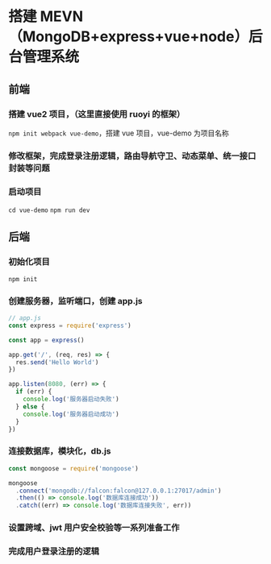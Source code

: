 # 搭建 MEVN（MongoDB+express+vue+node）后台管理系统

## 前端

### 搭建 vue2 项目，（这里直接使用 ruoyi 的框架）

`npm init webpack vue-demo`，搭建 vue 项目，vue-demo 为项目名称

### 修改框架，完成登录注册逻辑，路由导航守卫、动态菜单、统一接口封装等问题

### 启动项目

`cd vue-demo`
`npm run dev`

## 后端

### 初始化项目

`npm init`

### 创建服务器，监听端口，创建 app.js

```js
// app.js
const express = require('express')

const app = express()

app.get('/', (req, res) => {
  res.send('Hello World')
})

app.listen(8080, (err) => {
  if (err) {
    console.log('服务器启动失败')
  } else {
    console.log('服务器启动成功')
  }
})
```

### 连接数据库，模块化，db.js

```js
const mongoose = require('mongoose')

mongoose
  .connect('mongodb://falcon:falcon@127.0.0.1:27017/admin')
  .then(() => console.log('数据库连接成功'))
  .catch((err) => console.log('数据库连接失败', err))
```

### 设置跨域、jwt 用户安全校验等一系列准备工作

### 完成用户登录注册的逻辑
